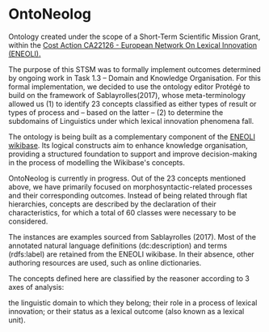 # OntoNeolog
Ontology created under the scope of a Short-Term Scientific Mission Grant, within the [Cost Action CA22126 - European Network On Lexical Innovation (ENEOLI).](https://www.cost.eu/actions/CA22126/)

The purpose of this STSM was to formally implement outcomes determined by  ongoing work in Task 1.3 – Domain and Knowledge Organisation. For this formal implementation, we decided to use the ontology editor Protégé  to build on the framework of Sablayrolles(2017), whose meta-terminology allowed us (1) to identify 23 concepts classified as either types of result or types of process and – based on the latter – (2) to determine the subdomains of Linguistics under which lexical innovation phenomena fall. 

The ontology is being built as a complementary component of the [ENEOLI wikibase](https://eneoli.wikibase.cloud/wiki/Main_Page). Its logical constructs aim to enhance knowledge organisation, providing a structured foundation to support and improve decision-making in the process of modelling the Wikibase's concepts.

OntoNeolog is currently in progress. Out of the 23 concepts mentioned above,  we have primarily focused on morphosyntactic-related processes and their corresponding outcomes. Instead of being related through flat hierarchies, concepts are described by the declaration of  their characteristics,  for which a total of 60 classes were necessary to be considered. 

The instances are examples sourced from Sablayrolles (2017). Most of the annotated natural language definitions (dc:description) and  terms  (rdfs:label) are retained from the ENEOLI wikibase. In their absence, other authoring resources are used, such as online dictionaries.

The concepts defined here are classified by the reasoner according to 3 axes of analysis:

  the linguistic domain to which they belong;
  their role in a process of lexical innovation; or
  their status as a lexical outcome (also known as a lexical unit).
